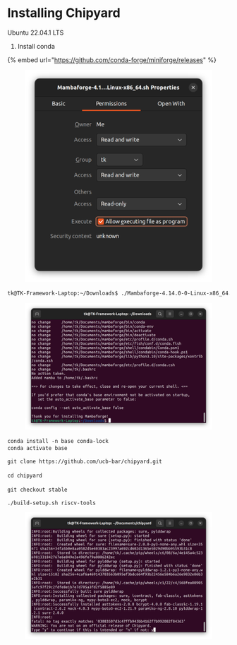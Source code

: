 # Installing Chipyard

Ubuntu 22.04.1 LTS





1. Install conda

{% embed url="https://github.com/conda-forge/miniforge/releases" %}

<figure><img src="../.gitbook/assets/image (96) (1).png" alt=""><figcaption></figcaption></figure>

```bash
tk@TK-Framework-Laptop:~/Downloads$ ./Mambaforge-4.14.0-0-Linux-x86_64.sh 
```





<figure><img src="../.gitbook/assets/image (4) (3).png" alt=""><figcaption></figcaption></figure>



```
conda install -n base conda-lock
conda activate base
```







```
git clone https://github.com/ucb-bar/chipyard.git

cd chipyard

git checkout stable

```



```
./build-setup.sh riscv-tools
```

<figure><img src="../.gitbook/assets/image (3) (2).png" alt=""><figcaption></figcaption></figure>







